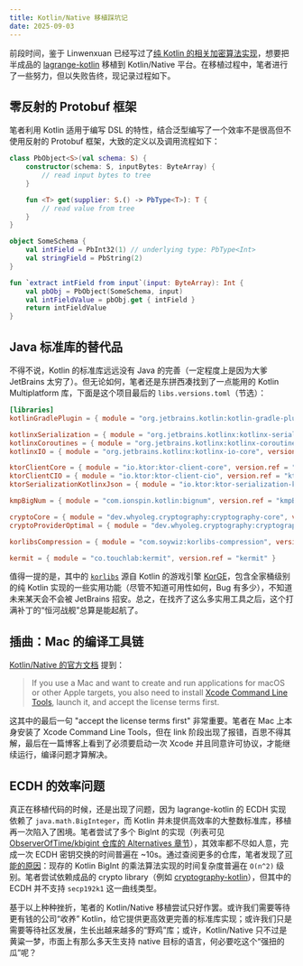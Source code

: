 ```yaml
---
title: Kotlin/Native 移植踩坑记
date: 2025-09-03
---
```


前段时间，鉴于 Linwenxuan 已经写过了[纯 Kotlin 的相关加密算法实现](https://github.com/LagrangeDev/lagrange-kotlin/tree/main/src/main/kotlin/org/lagrange/dev/utils/crypto)，想要把半成品的 [lagrange-kotlin](https://github.com/LagrangeDev/Lagrange-kotlin) 移植到 Kotlin/Native 平台。在移植过程中，笔者进行了一些努力，但以失败告终，现记录过程如下。

## 零反射的 Protobuf 框架

笔者利用 Kotlin 适用于编写 DSL 的特性，结合泛型编写了一个效率不是很高但不使用反射的 Protobuf 框架，大致的定义以及调用流程如下：

```kotlin
class PbObject<S>(val schema: S) {
    constructor(schema: S, inputBytes: ByteArray) {
        // read input bytes to tree
    }

    fun <T> get(supplier: S.() -> PbType<T>): T {
        // read value from tree
    }
}

object SomeSchema {
    val intField = PbInt32(1) // underlying type: PbType<Int>
    val stringField = PbString(2)
}

fun `extract intField from input`(input: ByteArray): Int {
    val pbObj = PbObject(SomeSchema, input)
    val intFieldValue = pbObj.get { intField }
    return intFieldValue
}
```

## Java 标准库的替代品

不得不说，Kotlin 的标准库远远没有 Java 的完善（一定程度上是因为大爹 JetBrains 太穷了）。但无论如何，笔者还是东拼西凑找到了一点能用的 Kotlin Multiplatform 库，下面是这个项目最后的 `libs.versions.toml`（节选）：

```toml
[libraries]
kotlinGradlePlugin = { module = "org.jetbrains.kotlin:kotlin-gradle-plugin", version.ref = "kotlin" }

kotlinxSerialization = { module = "org.jetbrains.kotlinx:kotlinx-serialization-json", version.ref = "kotlinxSerializationJSON" }
kotlinxCoroutines = { module = "org.jetbrains.kotlinx:kotlinx-coroutines-core", version.ref = "kotlinxCoroutines" }
kotlinxIO = { module = "org.jetbrains.kotlinx:kotlinx-io-core", version.ref = "kotlinxIO" }

ktorClientCore = { module = "io.ktor:ktor-client-core", version.ref = "ktor" }
ktorClientCIO = { module = "io.ktor:ktor-client-cio", version.ref = "ktor" }
ktorSerializationKotlinxJson = { module = "io.ktor:ktor-serialization-kotlinx-json", version.ref = "ktor" }

kmpBigNum = { module = "com.ionspin.kotlin:bignum", version.ref = "kmpBigNum" }

cryptoCore = { module = "dev.whyoleg.cryptography:cryptography-core", version.ref = "crypto" }
cryptoProviderOptimal = { module = "dev.whyoleg.cryptography:cryptography-provider-optimal", version.ref = "crypto" }

korlibsCompression = { module = "com.soywiz:korlibs-compression", version.ref = "korlibs" }

kermit = { module = "co.touchlab:kermit", version.ref = "kermit" }
```

值得一提的是，其中的 [`korlibs`](https://github.com/korlibs/korlibs) 源自 Kotlin 的游戏引擎 [KorGE](https://github.com/korlibs/korge)，包含全家桶级别的纯 Kotlin 实现的一些实用功能（尽管不知道可用性如何，Bug 有多少），不知道未来某天会不会被 JetBrains 招安。总之，在找齐了这么多实用工具之后，这个打满补丁的“恒河战舰”总算是能起航了。

## 插曲：Mac 的编译工具链

[Kotlin/Native 的官方文档](https://kotlinlang.org/docs/native-get-started.html) 提到：

> If you use a Mac and want to create and run applications for macOS or other Apple targets, you also need to install [Xcode Command Line Tools](https://developer.apple.com/download/), launch it, and accept the license terms first.

这其中的最后一句 "accept the license terms first" 非常重要。笔者在 Mac 上本身安装了 Xcode Command Line Tools，但在 link 阶段出现了报错，百思不得其解，最后在一篇博客上看到了必须要启动一次 Xcode 并且同意许可协议，才能继续运行，编译问题才算解决。

## ECDH 的效率问题

真正在移植代码的时候，还是出现了问题，因为 lagrange-kotlin 的 ECDH 实现依赖了 `java.math.BigInteger`，而 Kotlin 并未提供高效率的大整数标准库，移植再一次陷入了困境。笔者尝试了多个 BigInt 的实现（列表可见 [ObserverOfTime/kbigint 仓库的 Alternatives 章节](https://github.com/ObserverOfTime/kbigint)），其效率都不尽如人意，完成一次 ECDH 密钥交换的时间普遍在 ~10s。通过查阅更多的仓库，笔者发现了[可能的原因](https://github.com/SciProgCentre/kmath/issues/279)：现存的 Kotlin BigInt 的乘法算法实现的时间复杂度普遍在 `O(n^2)` 级别。笔者尝试依赖成品的 crypto library（例如 [cryptography-kotlin](https://github.com/whyoleg/cryptography-kotlin)），但其中的 ECDH 并不支持 `secp192k1` 这一曲线类型。

基于以上种种挫折，笔者的 Kotlin/Native 移植尝试只好作罢。或许我们需要等待更有钱的公司“收养” Kotlin，给它提供更高效更完善的标准库实现；或许我们只是需要等待社区发展，生长出越来越多的“野鸡”库；或许，Kotlin/Native 只不过是黄粱一梦，市面上有那么多天生支持 native 目标的语言，何必要吃这个“强扭的瓜”呢？
